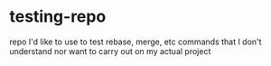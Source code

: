 # testing-repo
repo I'd like to use to test rebase, merge, etc commands that I don't understand nor want to carry out on my actual project
